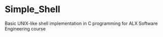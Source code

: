 # Simple_Shell
  Basic UNIX-like shell implementation in C programming for ALX Software Engineering course

